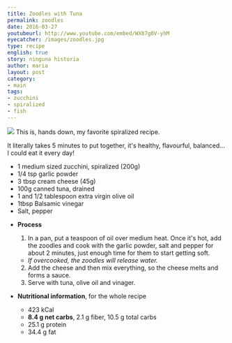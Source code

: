 ```yaml
---
title: Zoodles with Tuna
permalink: zoodles
date: 2016-03-27
youtubeurl: http://www.youtube.com/embed/WX87g0V-yhM
eyecatcher: /images/zoodles.jpg
type: recipe
english: true
story: ninguna historia
author: maria
layout: post
category: 
- main
tags: 
- zucchini
- spiralized
- fish
---
```

<img src="https://farm1.staticflickr.com/720/31583110831_9b91938b81_o_d.jpg" />
This is, hands down, my favorite spiralized recipe. 

It literally takes 5 minutes to put together, it's healthy, flavourful, balanced... I could eat it every day!

<ul>
  <li>1 medium sized zucchini, spiralized (200g)</li>
  <li>1/4 tsp garlic powder</li>
  <li>3 tbsp cream cheese (45g)</li>
  <li>100g canned tuna, drained</li>
  <li>1 and 1/2 tablespoon extra virgin olive oil</li>
  <li>1tbsp Balsamic vinegar</li>
  <li>Salt, pepper</li>
</ul>

* **Process**
  1. In a pan, put a teaspoon of oil over medium heat. Once it's hot, add the zoodles and cook with the garlic powder, salt and pepper for about 2 minutes, just enough time for them to start getting soft. 
   - _If overcooked, the zoodles will release water._
  2. Add the cheese and then mix everything, so the cheese melts and forms a sauce. 
  3. Serve with tuna, olive oil and vinager. 

* **Nutritional information**, for the whole recipe
  - 423 kCal
  - **8.4 g net carbs**, 2.1 g fiber, 10.5 g total carbs
  - 25.1 g protein
  - 34.4 g fat
